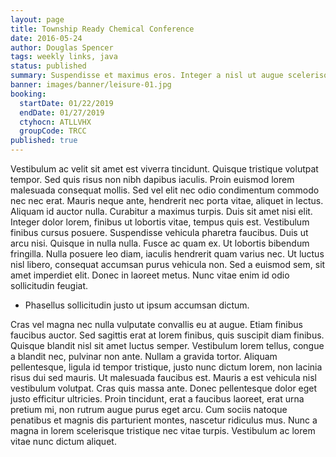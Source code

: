 ```yaml
---
layout: page
title: Township Ready Chemical Conference
date: 2016-05-24
author: Douglas Spencer
tags: weekly links, java
status: published
summary: Suspendisse et maximus eros. Integer a nisl ut augue scelerisque.
banner: images/banner/leisure-01.jpg
booking:
  startDate: 01/22/2019
  endDate: 01/27/2019
  ctyhocn: ATLLVHX
  groupCode: TRCC
published: true
---
```

Vestibulum ac velit sit amet est viverra tincidunt. Quisque tristique volutpat tempor. Sed quis risus non nibh dapibus iaculis. Proin euismod lorem malesuada consequat mollis. Sed vel elit nec odio condimentum commodo nec nec erat. Mauris neque ante, hendrerit nec porta vitae, aliquet in lectus. Aliquam id auctor nulla. Curabitur a maximus turpis. Duis sit amet nisi elit. Integer dolor lorem, finibus ut lobortis vitae, tempus quis est. Vestibulum finibus cursus posuere. Suspendisse vehicula pharetra faucibus.
Duis ut arcu nisi. Quisque in nulla nulla. Fusce ac quam ex. Ut lobortis bibendum fringilla. Nulla posuere leo diam, iaculis hendrerit quam varius nec. Ut luctus nisl libero, consequat accumsan purus vehicula non. Sed a euismod sem, sit amet imperdiet elit. Donec in laoreet metus. Nunc vitae enim id odio sollicitudin feugiat.

* Phasellus sollicitudin justo ut ipsum accumsan dictum.

Cras vel magna nec nulla vulputate convallis eu at augue. Etiam finibus faucibus auctor. Sed sagittis erat at lorem finibus, quis suscipit diam finibus. Quisque blandit nisl sit amet luctus semper. Vestibulum lorem tellus, congue a blandit nec, pulvinar non ante. Nullam a gravida tortor. Aliquam pellentesque, ligula id tempor tristique, justo nunc dictum lorem, non lacinia risus dui sed mauris. Ut malesuada faucibus est. Mauris a est vehicula nisl vestibulum volutpat. Cras quis massa ante. Donec pellentesque dolor eget justo efficitur ultricies. Proin tincidunt, erat a faucibus laoreet, erat urna pretium mi, non rutrum augue purus eget arcu. Cum sociis natoque penatibus et magnis dis parturient montes, nascetur ridiculus mus. Nunc a magna in lorem scelerisque tristique nec vitae turpis. Vestibulum ac lorem vitae nunc dictum aliquet.
